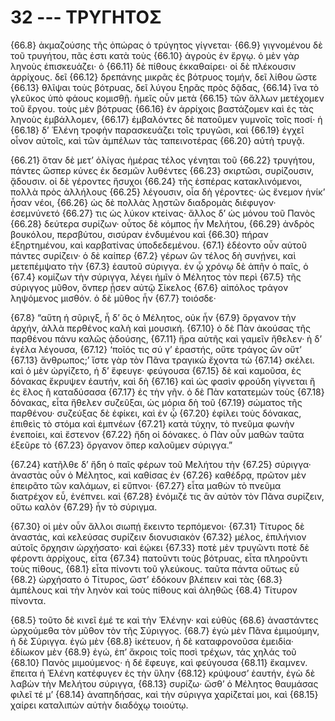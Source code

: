 
# 32 --- ΤΡΥΓΗΤΟΣ

{66.8} ἀκμαζούσης τῆς ὀπώρας ὁ τρύγητος γίγνεται· {66.9} γιγνομένου δὲ τοῦ τρυγήτου, πᾶς ἐστι κατὰ τοὺς {66.10} ἀγροὺς ἐν ἔργῳ. ὁ μὲν γὰρ ληνοὺς ἐπισκευάζει· ὁ {66.11} δὲ πίθους ἐκκαθαίρει· οἱ δὲ πλέκουσιν ἀρρίχους. δεῖ {66.12} δρεπάνης μικρᾶς ἐς βότρυος τομήν, δεῖ λίθου ὥστε {66.13} θλῖψαι τοὺς βότρυας, δεῖ λύγου ξηρᾶς πρὸς δᾷδας, {66.14} ἵνα τὸ γλεῦκος ὑπὸ φάους κομισθῇ. ἡμεῖς οὖν μετὰ {66.15} τῶν ἄλλων μετέχομεν τοῦ ἔργου. τοὺς μὲν βότρυας {66.16} ἐν ἀρρίχοις βαστάζομεν καὶ ἐς τὰς ληνοὺς ἐμβάλλομεν, {66.17} ἐμβαλόντες δὲ πατοῦμεν γυμνοῖς τοῖς ποσί· ἡ {66.18} δ’ Ἑλένη τροφὴν παρασκευάζει τοῖς τρυγῶσι, καὶ {66.19} ἐγχεῖ οἶνον αὐτοῖς, καὶ τῶν ἀμπέλων τὰς ταπεινοτέρας {66.20} αὐτὴ τρυγᾷ.

{66.21} ὅταν δὲ μετ’ ὀλίγας ἡμέρας τέλος γένηται τοῦ {66.22} τρυγήτου, πάντες ὥσπερ κύνες ἐκ δεσμῶν λυθέντες {66.23} σκιρτῶσι, συρίζουσιν, ᾄδουσιν. οἱ δὲ γέροντες ἥσυχοι {66.24} τῆς ἑσπέρας κατακλινόμενοι, πολλὰ πρὸς ἀλλήλους {66.25} λέγουσιν, οἷα δὴ γέροντες· ὡς ἔνεμον ἡνίκ’ ἦσαν νέοι, {66.26} ὡς δὲ πολλὰς λῃστῶν διαδρομὰς διέφυγον· ἐσεμνύνετό {66.27} τις ὡς λύκον κτείνας· ἄλλος δ’ ὡς μόνου τοῦ Πανὸς {66.28} δεύτερα συρίζων· οὗτος δὲ κόμπος ἦν Μελήτου, {66.29} ἀνδρὸς βουκόλου, περσβύτου, σισύραν ἐνδυμένου καὶ {66.30} πήραν ἐξηρτημένου, καὶ καρβατίνας ὑποδεδεμένου.  {67.1} ἐδέοντο οὖν αὐτοῦ πάντες συρίζειν· ὁ δὲ καίπερ {67.2} γέρων ὢν τέλος δὴ συνῄνει, καὶ μετεπέμψατο τὴν {67.3} ἑαυτοῦ σύριγγα. ἐν ᾧ χρόνῳ δὲ ἀπῆν ὁ παῖς, ὁ {67.4} κομίζων τὴν σύριγγα, λέγει ἡμῖν ὁ Μέλητος τὸν περὶ {67.5} τῆς σύριγγος μῦθον, ὅνπερ ᾖσεν αὐτῷ Σίκελος {67.6} αἰπόλος τράγον ληψόμενος μισθόν. ὁ δὲ μῦθος ἦν {67.7} τοιόσδε·

{67.8} “αὕτη ἡ σῦριγξ, ἦ δ’ ὃς ὁ Μέλητος, οὐκ ἦν {67.9} ὄργανον τὴν ἀρχήν, ἀλλὰ περθένος καλὴ καὶ μουσική. {67.10} ὁ δὲ Πὰν ἀκούσας τῆς παρθένου πάνυ καλῶς ᾀδούσης, {67.11} ἤρα αὐτῆς καὶ γαμεῖν ἤθελεν· ἡ δ’ ἐγέλα λέγουσα, {67.12} ‘ποῖός τις σύ γ’ ἐραστής, οὔτε τράγος ὢν οὔτ’ {67.13} ἄνθρωπος;’ ἴστε γὰρ τὸν Πᾶνα τραγικὼ ἔχοντα τὼ {67.14} σκέλει. καὶ ὁ μὲν ὠργίζετο, ἡ δ’ ἔφευγε· φεύγουσα {67.15} δὲ καὶ καμοῦσα, ἐς δόνακας ἔκρυψεν ἑαυτήν, καὶ δὴ {67.16} καὶ ὡς φασὶν φρούδη γίγνεται ἢ ἐς ἕλος ἢ καταδύσασα {67.17} ἐς τὴν γῆν. ὁ δὲ Πὰν κατατεμὼν τοὺς {67.18} δόνακας, εἶτα ἤθελεν συζεῦξαι, ὡς μόρια δὴ τοῦ {67.19} σώματος τῆς παρθένου· συζεύξας δὲ ἐφίκει, καὶ ἐν ᾧ {67.20} ἐφίλει τοὺς δόνακας, ἐπιθεὶς τὸ στόμα καὶ ἐμπνέων {67.21} κατὰ τύχην, τὸ πνεῦμα φωνὴν ἐνεποίει, καὶ ἔστενον {67.22} ἤδη οἱ δόνακες. ὁ Πὰν οὖν μαθὼν ταῦτα ἐξεῦρε τὸ {67.23} ὄργανον ὅπερ καλοῦμεν σύριγγα.”

{67.24} κατῆλθε δ’ ἤδη ὁ παῖς φέρων τοῦ Μελήτου τὴν {67.25} σύριγγα· ἀναστὰς οὖν ὁ Μέλητος, καὶ καθίσας ἐν {67.26} καθέδρᾳ, πρῶτον μὲν ἐπειρᾶτο τῶν καλάμων, εἰ εὔπνοι· {67.27} εἶτα μαθὼν τὸ πνεῦμα διατρέχον εὖ, ἐνέπνει. καὶ {67.28} ἐνόμιζέ τις ἂν αὐτὸν τὸν Πᾶνα συρίζειν, οὕτω καλὸν {67.29} ἦν τὸ σύριγμα.

{67.30} οἱ μὲν οὖν ἄλλοι σιωπῄ ἔκειντο τερπόμενοι· {67.31} Τίτυρος δὲ ἀναστάς, καὶ κελεύσας συρίζειν διονυσιακὸν {67.32} μέλος, ἐπιλήνιον αύτοῖς ὄρχησιν ὠρχήσατο· καὶ ἐῴκει {67.33} ποτὲ μὲν τρυγῶντι ποτὲ δὲ φέροντι ἀρρίχους, εἶτα {67.34} πατοῦντι τοὺς βότρυας, εἶτα πληροῦντι τοὺς πίθους,  {68.1} εἶτα πίνοντι τοῦ γλεύκους. ταῦτα πάντα οὕτως εὖ {68.2} ὠρχήσατο ὁ Τίτυρος, ὥστ’ ἐδόκουν βλέπειν καὶ τὰς {68.3} ἀμπέλους καὶ τὴν ληνὸν καὶ τοὺς πίθους καὶ ἀληθῶς {68.4} Τίτυρον πίνοντα.

{68.5} τοῦτο δὲ κινεῖ ἐμέ τε καὶ τὴν Ἑλένην· καὶ εὐθὺς {68.6} ἀναστάντες ὠρχούμεθα τὸν μῦθον τὸν τῆς Σύριγγος. {68.7} ἐγὼ μὲν Πᾶνα ἐμιμούμην, ἡ δὲ Σύριγγα. ἐγὼ μὲν {68.8} ἱκέτευον, ἡ δὲ καταφρονοῦσα ἐμειδία· ἐδίωκον μὲν {68.9} ἐγώ, ἐπ’ ἄκροις τοῖς ποσὶ τρέχων, τάς χηλάς τοῦ {68.10} Πανὸς μιμούμενος· ἡ δέ ἔφευγε, καὶ φεύγουσα {68.11} ἔκαμνεν. ἔπειτα ἡ Ἑλένη κατέφυγεν ἐς τὴν ὕλην {68.12} κρύψουσ’ ἑαυτήν, ἐγὼ δὲ λαβὼν τὴν Μελήτου σύριγγα, {68.13} συρίζω· ὥσθ’ ὁ Μέλητος θαυμάσας φιλεῖ τέ μ’ {68.14} ἀναπηδήσας, καὶ τὴν σύριγγα χαρίζεταί μοι, καὶ {68.15} χαίρει καταλιπὼν αὐτὴν διαδόχῳ τοιούτῳ.

